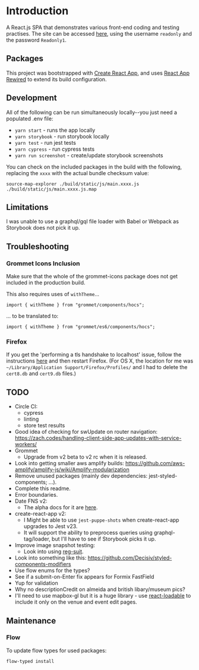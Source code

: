 # Introduction

A React.js SPA that demonstrates various front-end coding and testing practises. The site can be accessed [here](https://www.artfully-admin.site/), using the username `readonly` and the password `Readonly1`.

## Packages

This project was bootstrapped with [Create React App](https://github.com/facebookincubator/create-react-app), and uses [React App Rewired](https://github.com/timarney/react-app-rewired) to extend its build configuration.

## Development

All of the following can be run simultaneously locally--you just need a populated .env file:

- `yarn start` - runs the app locally
- `yarn storybook` - run storybook locally
- `yarn test` - run jest tests
- `yarn cypress` - run cypress tests
- `yarn run screenshot` - create/update storybook screenshots

You can check on the included packages in the build with the following, replacing the `xxxx` with the actual bundle checksum value:

```
source-map-explorer ./build/static/js/main.xxxx.js ./build/static/js/main.xxxx.js.map
```

## Limitations

I was unable to use a graphql/gql file loader with Babel or Webpack as Storybook does not pick it up.

## Troubleshooting

### Grommet Icons Inclusion

Make sure that the whole of the grommet-icons package does not get included in the production build.

This also requires uses of `withTheme`...

```
import { withTheme } from "grommet/components/hocs";
```

... to be translated to:

```
import { withTheme } from "grommet/es6/components/hocs";
```

### Firefox

If you get the 'performing a tls handshake to localhost' issue, follow the instructions [here](https://kb.mit.edu/confluence/display/istcontrib/Deleting+Cert8.db+for+Firefox) and then restart Firefox. (For OS X, the location for me was `~/Library/Application Support/Firefox/Profiles/` and I had to delete the `cert8.db` and `cert9.db` files.)

## TODO

- Circle CI:
  - cypress
  - linting
  - store test results
- Good idea of checking for swUpdate on router navigation:
  https://zach.codes/handling-client-side-app-updates-with-service-workers/
- Grommet
  - Upgrade from v2 beta to v2 rc when it is released.
- Look into getting smaller aws amplify builds: https://github.com/aws-amplify/amplify-js/wiki/Amplify-modularization
- Remove unused packages (mainly dev dependencies: jest-styled-components; ...).
- Complete this readme.
- Error boundaries.
- Date FNS v2:
  - The alpha docs for it are [here](https://date-fns.org/v2.0.0-alpha.11/docs/parse).
- create-react-app v2:
  - I Might be able to use `jest-puppe-shots` when create-react-app upgrades to Jest v23.
  - It will support the ability to preprocess queries using graphql-tag/loader, but I'll have to see if Storybook picks it up.
- Improve image snapshot testing:
  - Look into using [reg-suit](https://github.com/reg-viz/reg-suit).
- Look into something like this: https://github.com/Decisiv/styled-components-modifiers
- Use flow enums for the types?
- See if a submit-on-Enter fix appears for Formix FastField
- Yup for validation
- Why no descriptionCredit on almeida and british libary/museum pics?
- I'll need to use mapbox-gl but it is a huge library - use [react-loadable](https://github.com/jamiebuilds/react-loadable) to include it only on the venue and event edit pages.

## Maintenance

### Flow

To update flow types for used packages:

```
flow-typed install
```
